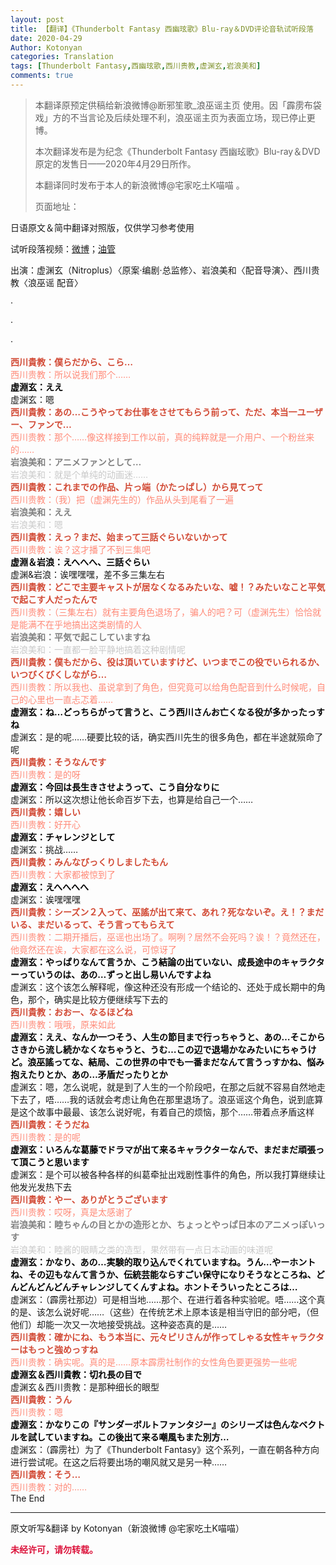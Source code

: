 ```yaml
---
layout: post
title: 【翻译】《Thunderbolt Fantasy 西幽玹歌》Blu-ray＆DVD评论音轨试听段落
date: 2020-04-29
Author: Kotonyan
categories: Translation
tags: [Thunderbolt Fantasy,西幽玹歌,西川贵教,虚渊玄,岩浪美和]
comments: true
---
```


>本翻译原预定供稿给新浪微博@断邪笙歌_浪巫谣主页 使用。因「霹雳布袋戏」方的不当言论及后续处理不利，浪巫谣主页为表面立场，现已停止更博。
>
>本次翻译发布是为纪念《Thunderbolt Fantasy 西幽玹歌》Blu-ray＆DVD原定的发售日——2020年4月29日所作。
>
>本翻译同时发布于本人的新浪微博@宅家吃土K喵喵 。
>
>页面地址：[]()

日语原文＆简中翻译对照版，仅供学习参考使用
                                             
试听段落视频：[微博](https://weibo.com/7282877461/IzuKHwyqW)；[油管](https://youtu.be/OD2sGY3EgPw)

出演：虚渊玄（Nitroplus）〈原案·编剧·总监修〉、岩浪美和〈配音导演〉、西川贵教〈浪巫谣 配音〉

·

·

·

<font color="#d24a35"><b>西川貴教：僕らだから、こら…</b></font>
<br>
<font color="#ff8a78">西川贵教：所以说我们那个……</font>
<br>
<font color="#000000"><b>虚淵玄：ええ</b></font>
<br>
虚渊玄：嗯
<br>
<font color="#d24a35"><b>西川貴教：あの…こうやってお仕事をさせてもらう前って、ただ、本当一ユーザー、ファンで…</b></font>
<br>
<font color="#ff8a78">西川贵教：那个……像这样接到工作以前，真的纯粹就是一介用户、一个粉丝来的……</font>
<br>
<font color="#808080"><b>岩浪美和：アニメファンとして…</b></font>
<br>
<font color="#c9c9c9">岩浪美和：就是个单纯的动画迷……</font>
<br>
<font color="#d24a35"><b>西川貴教：これまでの作品、片っ端（かたっぱし）から見てって</b></font>
<br>
<font color="#ff8a78">西川贵教：（我）把（虚渊先生的）作品从头到尾看了一遍</font>
<br>
<font color="#808080"><b>岩浪美和：ええ</b></font>
<br>
<font color="#c9c9c9">岩浪美和：嗯</font>
<br>
<font color="#d24a35"><b>西川貴教：えっ？まだ、始まって三話ぐらいないかって</b></font>
<br>
<font color="#ff8a78">西川贵教：诶？这才播了不到三集吧</font>
<br>
<font color="#000000"><b>虚淵＆岩浪：えへへへ、三話ぐらい</b></font>
<br>
虚渊&岩浪：诶嘿嘿嘿，差不多三集左右
<br>
<font color="#d24a35"><b>西川貴教：どこで主要キャストが居なくなるみたいな、嘘！？みたいなこと平気で起こす人だったんで</b></font>
<br>
<font color="#ff8a78">西川贵教：（三集左右）就有主要角色退场了，骗人的吧？可（虚渊先生）恰恰就是能满不在乎地搞出这类剧情的人</font>
<br>
<font color="#808080"><b>岩浪美和：平気で起こしていますね</b></font>
<br>
<font color="#c9c9c9">岩浪美和：一直都一脸平静地搞着这种剧情呢</font>
<br>
<font color="#d24a35"><b>西川貴教：僕もだから、役は頂いていますけど、いつまでこの役でいられるか、いつびくびくしながら…</b></font>
<br>
<font color="#ff8a78">西川贵教：所以我也、虽说拿到了角色，但究竟可以给角色配音到什么时候呢，自己的心里也一直忐忑着……</font>
<br>
<font color="#000000"><b>虚淵玄：ね…どっちらがって言うと、こう西川さんお亡くなる役が多かったっすね</b></font>
<br>
虚渊玄：是的呢……硬要比较的话，确实西川先生的很多角色，都在半途就殒命了呢
<br>
<font color="#d24a35"><b>西川貴教：そうなんです</b></font>
<br>
<font color="#ff8a78">西川贵教：是的呀</font>
<br>
<font color="#000000"><b>虚淵玄：今回は長生きさせようって、こう自分なりに</b></font>
<br>
虚渊玄：所以这次想让他长命百岁下去，也算是给自己一个……
<br>
<font color="#d24a35"><b>西川貴教：嬉しい</b></font>
<br>
<font color="#ff8a78">西川贵教：好开心</font>
<br>
<font color="#000000"><b>虚淵玄：チャレンジとして</b></font>
<br>
虚渊玄：挑战……
<br>
<font color="#d24a35"><b>西川貴教：みんなびっくりしましたもん</b></font>
<br>
<font color="#ff8a78">西川贵教：大家都被惊到了</font>
<br>
<font color="#000000"><b>虚淵玄：えへへへへ</b></font>
<br>
虚渊玄：诶嘿嘿嘿
<br>
<font color="#d24a35"><b>西川貴教：シーズン２入って、巫謠が出て来て、あれ？死なないぞ。え！？まだいる、まだいるって、そう言ってもらえて</b></font>
<br>
<font color="#ff8a78">西川贵教：二期开播后，巫谣也出场了。啊咧？居然不会死吗？诶！？竟然还在，他竟然还在诶，大家都在这么说，可惊讶了</font>
<br>
<font color="#000000"><b>虚淵玄：やっぱりなんて言うか、こう結論の出ていない、成長途中のキャラクターっていうのは、あの…ずっと出し易いんですよね</b></font>
<br>
虚渊玄：这个该怎么解释呢，像这种还没有形成一个结论的、还处于成长期中的角色，那个，确实是比较方便继续写下去的
<br>
<font color="#d24a35"><b>西川貴教：おおー、なるほどね</b></font>
<br>
<font color="#ff8a78">西川贵教：哦哦，原来如此</font>
<br>
<font color="#000000"><b>虚淵玄：ええ、なんか一つそう、人生の節目まで行っちゃうと、あの…そこからさきから流し続かなくなちゃうと、うむ…この辺で退場かなみたいにちゃうけど。浪巫謠ってな、結局、この世界の中でも一番まだなんて言うっすかね、悩み抱えたりとか、あの…矛盾だったりとか</b></font>
<br>
虚渊玄：嗯，怎么说呢，就是到了人生的一个阶段吧，在那之后就不容易自然地走下去了，唔……我的话就会考虑让角色在那里退场了。浪巫谣这个角色，说到底算是这个故事中最最、该怎么说好呢，有着自己的烦恼，那个……带着点矛盾这样
<br>
<font color="#d24a35"><b>西川貴教：そうだね</b></font>
<br>
<font color="#ff8a78">西川贵教：是的呢</font>
<br>
<font color="#000000"><b>虚淵玄：いろんな葛藤でドラマが出て来るキャラクターなんで、まだまだ頑張って頂こうと思います</b></font>
<br>
虚渊玄：是个可以被各种各样的纠葛牵扯出戏剧性事件的角色，所以我打算继续让他发光发热下去
<br>
<font color="#d24a35"><b>西川貴教：やー、ありがとうございます</b></font>
<br>
<font color="#ff8a78">西川贵教：哎呀，真是太感谢了</font>
<br>
<font color="#808080"><b>岩浪美和：睦ちゃんの目とかの造形とか、ちょっとやっぱ日本のアニメっぽいっす</b></font>
<br>
<font color="#c9c9c9">岩浪美和：睦酱的眼睛之类的造型，果然带有一点日本动画的味道呢</font>
<br>
<font color="#000000"><b>虚淵玄：かなり、あの…実験的取り込んでくれていますね。うん…やーホントね、その辺もなんて言うか、伝統芸能ならすごい保守になりそうなところね、どんどんどんどんチャレンジしてくんすよね。ホントそういったところは…</b></font>
<br>
虚渊玄：（霹雳社那边）可是相当地……那个、在进行着各种实验呢。唔……这个真的是、该怎么说好呢……（这些）在传统艺术上原本该是相当守旧的部分吧，（但他们）却能一次又一次地接受挑战。这种姿态真的是……
<br>
<font color="#d24a35"><b>西川貴教：確かにね、もう本当に、元々ピリさんが作ってしゃる女性キャラクターはもっと強めっすね</b></font>
<br>
<font color="#ff8a78">西川贵教：确实呢。真的是……原本霹雳社制作的女性角色要更强势一些呢</font>
<br>
<font color="#000000"><b>虚淵玄＆西川貴教：切れ長の目で</b></font>
<br>
虚渊玄＆西川贵教：是那种细长的眼型
<br>
<font color="#d24a35"><b>西川貴教：うん</b></font>
<br>
<font color="#ff8a78">西川贵教：嗯</font>
<br>
<font color="#000000"><b>虚淵玄：かなりこの『サンダーボルトファンタジー』のシリーズは色んなベクトルを試していますね。この後出て来る嘲風もまた別方…</b></font>
<br>
虚渊玄：（霹雳社）为了《Thunderbolt Fantasy》这个系列，一直在朝各种方向进行尝试呢。在这之后将要出场的嘲风就又是另一种……
<br>
<font color="#d24a35"><b>西川貴教：そう…</b></font>
<br>
<font color="#ff8a78">西川贵教：对的……</font>
<br>
The End

---

原文听写&翻译 by Kotonyan（新浪微博 @宅家吃土K喵喵）

<font color="#dc143c"><b>未经许可，请勿转载。</b></font>
<br>
